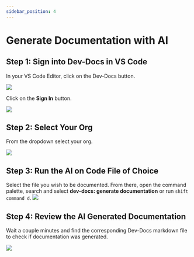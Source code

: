 ```yaml
---
sidebar_position: 4
---
```












# Generate Documentation with AI


## Step 1: Sign into Dev-Docs in VS Code

In your VS Code Editor, click on the Dev-Docs button.

![](/img/customize_your_ai_generation/step_1.png)


Click on the **Sign In** button.

![](/img/customize_your_ai_generation/step_2.png)

## Step 2: Select Your Org

From the dropdown select your org.

![](/img/create_your_first_codelab_in_your_playgrounds_repo/step_8.png)

## Step 3: Run the AI on Code File of Choice

Select the file you wish to be documented. From there, open the command palette, search and select **dev-docs: generate documentation** or run <code>shift command d</code>.
![](/img/generate_documentation_with_ai/step_5.png)

## Step 4: Review the AI Generated Documentation

Wait a couple minutes and find the corresponding Dev-Docs markdown file to check if documentation was generated.

![](/img/generate_documentation_with_ai/step_7.png)

